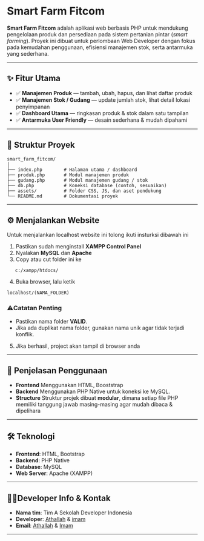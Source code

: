 # Smart Farm Fitcom

**Smart Farm Fitcom** adalah aplikasi web berbasis PHP untuk mendukung pengelolaan produk dan persediaan pada sistem pertanian pintar (*smart farming*).
Proyek ini dibuat untuk perlombaan Web Developer dengan fokus pada kemudahan penggunaan, efisiensi manajemen stok, serta antarmuka yang sederhana.

---

## ✨ Fitur Utama

* ✅ **Manajemen Produk** — tambah, ubah, hapus, dan lihat daftar produk
* ✅ **Manajemen Stok / Gudang** — update jumlah stok, lihat detail lokasi penyimpanan
* ✅ **Dashboard Utama** — ringkasan produk & stok dalam satu tampilan
* ✅ **Antarmuka User Friendly** — desain sederhana & mudah dipahami

---

## 📂 Struktur Proyek

```
smart_farm_fitcom/
│
├── index.php        # Halaman utama / dashboard
├── produk.php       # Modul manajemen produk
├── gudang.php       # Modul manajemen gudang / stok
├── db.php           # Koneksi database (contoh, sesuaikan)
├── assets/          # Folder CSS, JS, dan aset pendukung
└── README.md        # Dokumentasi proyek
```

---

## ⚙️ Menjalankan Website

Untuk menjalankan localhost website ini tolong ikuti insturksi dibawah ini

1. Pastikan sudah menginstall **XAMPP Control Panel**
2. Nyalakan **MySQL** dan **Apache**
3. Copy atau cut folder ini ke

```
   c:/xampp/htdocs/

```
4. Buka browser, lalu ketik 

```
localhost/(NAMA_FOLDER)

```
### ⚠️Catatan Penting
- Pastikan nama folder **VALID**.
- Jika ada duplikat nama folder, gunakan nama unik agar tidak terjadi konflik.

5. Jika berhasil, project akan tampil di browser anda

---



## 📖 Penjelasan Penggunaan

* **Frontend**
  Menggunakan HTML, Booststrap
* **Backend**
Menggunakan PHP Native untuk koneksi ke MySQL.
* **Structure**
Struktur projek dibuat **modular**, dimana setiap file PHP memiliki tanggung jawab masing-masing agar mudah dibaca & dipelihara
---

## 🛠️ Teknologi

* **Frontend**: HTML, Bootstrap
* **Backend**: PHP Native
* **Database**: MySQL
* **Web Server**: Apache (XAMPP)

---
## 👨‍💻Developer Info & Kontak
* **Nama tim**: Tim A Sekolah Developer Indonesia
* **Developer**: [Athallah](https://github.com/5iAhT0L/) & [imam](https://github.com/imamMKA/)
* **Email**: [Athallah](mailto:athallah21216@gmail.com) & [Imam](mailto:imammka23@gmail.com)
---

